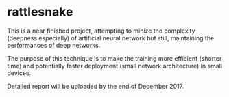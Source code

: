 # rattlesnake

This is a near finished project, attempting to minize the complexity (deepness especially) of 
artificial neural network but still, maintaining the performances of deep networks.

The purpose of this technique is to make the training more efficient (shorter time) and potentially 
faster deployment (small network architecture) in small devices.

Detailed report will be uploaded by the end of December 2017.
